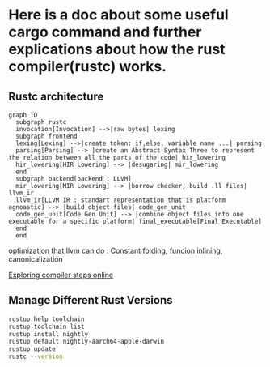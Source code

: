 # Here is a doc about some useful cargo command and further explications about how the rust compiler(rustc) works. 

## Rustc architecture

```mermaid
graph TD
  subgraph rustc
  invocation[Invocation] -->|raw bytes| lexing
  subgraph frontend
  lexing[Lexing] -->|create token: if,else, variable name ...| parsing
  parsing[Parsing] --> |create an Abstract Syntax Three to represent the relation between all the parts of the code| hir_lowering
  hir_lowering[HIR Lowering] --> |desugaring| mir_lowering
  end
  subgraph backend[backend : LLVM]
  mir_lowering[MIR Lowering] --> |borrow checker, build .ll files| llvm_ir
  llvm_ir[LLVM IR : standart representation that is platform agnoastic] --> |build object files| code_gen_unit
  code_gen_unit[Code Gen Unit] --> |combine object files into one executable for a specific platform| final_executable[Final Executable]
  end
  end
```

optimization that llvm can do : Constant folding, funcion inlining, canonicalization

[Exploring compiler steps online](https://godbolt.org)

## Manage Different Rust Versions

```sh
rustup help toolchain
rustup toolchain list
rustup install nightly
rustup default nightly-aarch64-apple-darwin
rustup update
rustc --version
```